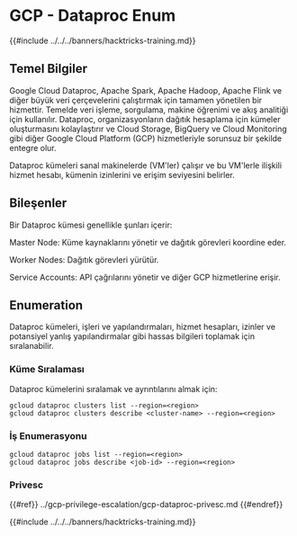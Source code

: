 # GCP - Dataproc Enum

{{#include ../../../banners/hacktricks-training.md}}

## Temel Bilgiler

Google Cloud Dataproc, Apache Spark, Apache Hadoop, Apache Flink ve diğer büyük veri çerçevelerini çalıştırmak için tamamen yönetilen bir hizmettir. Temelde veri işleme, sorgulama, makine öğrenimi ve akış analitiği için kullanılır. Dataproc, organizasyonların dağıtık hesaplama için kümeler oluşturmasını kolaylaştırır ve Cloud Storage, BigQuery ve Cloud Monitoring gibi diğer Google Cloud Platform (GCP) hizmetleriyle sorunsuz bir şekilde entegre olur.

Dataproc kümeleri sanal makinelerde (VM'ler) çalışır ve bu VM'lerle ilişkili hizmet hesabı, kümenin izinlerini ve erişim seviyesini belirler.

## Bileşenler

Bir Dataproc kümesi genellikle şunları içerir:

Master Node: Küme kaynaklarını yönetir ve dağıtık görevleri koordine eder.

Worker Nodes: Dağıtık görevleri yürütür.

Service Accounts: API çağrılarını yönetir ve diğer GCP hizmetlerine erişir.

## Enumeration

Dataproc kümeleri, işleri ve yapılandırmaları, hizmet hesapları, izinler ve potansiyel yanlış yapılandırmalar gibi hassas bilgileri toplamak için sıralanabilir.

### Küme Sıralaması

Dataproc kümelerini sıralamak ve ayrıntılarını almak için:
```
gcloud dataproc clusters list --region=<region>
gcloud dataproc clusters describe <cluster-name> --region=<region>
```
### İş Enumerasyonu
```
gcloud dataproc jobs list --region=<region>
gcloud dataproc jobs describe <job-id> --region=<region>
```
### Privesc

{{#ref}}
../gcp-privilege-escalation/gcp-dataproc-privesc.md
{{#endref}}

{{#include ../../../banners/hacktricks-training.md}}

